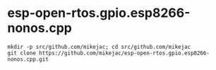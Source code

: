 # esp-open-rtos.gpio.esp8266-nonos.cpp
```
mkdir -p src/github.com/mikejac; cd src/github.com/mikejac
git clone https://github.com/mikejac/esp-open-rtos.gpio.esp8266-nonos.cpp.git
```
